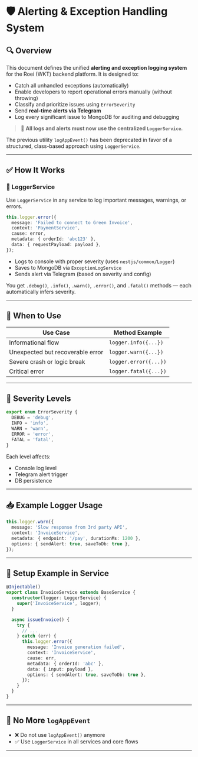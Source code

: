 # 🛡️ Alerting & Exception Handling System

## 🔍 Overview

This document defines the unified **alerting and exception logging system** for the Roei (WKT) backend platform. It is designed to:

- Catch all unhandled exceptions (automatically)
- Enable developers to report operational errors manually (without throwing)
- Classify and prioritize issues using `ErrorSeverity`
- Send **real-time alerts via Telegram**
- Log every significant issue to MongoDB for auditing and debugging

> 📌 **All logs and alerts must now use the centralized `LoggerService`.**

The previous utility `logAppEvent()` has been deprecated in favor of a structured, class-based approach using `LoggerService`.

---

## ✅ How It Works

### 🔹 LoggerService

Use `LoggerService` in any service to log important messages, warnings, or errors.

```ts
this.logger.error({
  message: 'Failed to connect to Green Invoice',
  context: 'PaymentService',
  cause: error,
  metadata: { orderId: 'abc123' },
  data: { requestPayload: payload },
});
```

- Logs to console with proper severity (uses `nestjs/common/Logger`)
- Saves to MongoDB via `ExceptionLogService`
- Sends alert via Telegram (based on severity and config)

You get `.debug()`, `.info()`, `.warn()`, `.error()`, and `.fatal()` methods — each automatically infers severity.

---

## 🧠 When to Use

| Use Case                         | Method Example        |
| -------------------------------- | --------------------- |
| Informational flow               | `logger.info({...})`  |
| Unexpected but recoverable error | `logger.warn({...})`  |
| Severe crash or logic break      | `logger.error({...})` |
| Critical error                   | `logger.fatal({...})` |

---

## 🚨 Severity Levels

```ts
export enum ErrorSeverity {
  DEBUG = 'debug',
  INFO = 'info',
  WARN = 'warn',
  ERROR = 'error',
  FATAL = 'fatal',
}
```

Each level affects:

- Console log level
- Telegram alert trigger
- DB persistence

---

## 📥 Example Logger Usage

```ts
this.logger.warn({
  message: 'Slow response from 3rd party API',
  context: 'InvoiceService',
  metadata: { endpoint: '/pay', durationMs: 1200 },
  options: { sendAlert: true, saveToDb: true },
});
```

---

## 🧱 Setup Example in Service

```ts
@Injectable()
export class InvoiceService extends BaseService {
  constructor(logger: LoggerService) {
    super('InvoiceService', logger);
  }

  async issueInvoice() {
    try {
      // ...
    } catch (err) {
      this.logger.error({
        message: 'Invoice generation failed',
        context: 'InvoiceService',
        cause: err,
        metadata: { orderId: 'abc' },
        data: { input: payload },
        options: { sendAlert: true, saveToDb: true },
      });
    }
  }
}
```

---

## 🔧 No More `logAppEvent`

- ❌ Do not use `logAppEvent()` anymore
- ✅ Use `LoggerService` in all services and core flows

---
